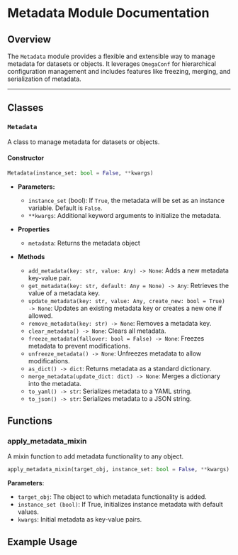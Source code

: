 # Metadata Module Documentation

## Overview

The `Metadata` module provides a flexible and extensible way to manage metadata for datasets or objects. It leverages `OmegaConf` for hierarchical configuration management and includes features like freezing, merging, and serialization of metadata.

---

## Classes

### `Metadata`
A class to manage metadata for datasets or objects.

#### **Constructor**
````python
Metadata(instance_set: bool = False, **kwargs)
````

- **Parameters:**
  - `instance_set` (bool): If `True`, the metadata will be set as an instance variable. Default is `False`.
  - `**kwargs`: Additional keyword arguments to initialize the metadata.

- **Properties**
  - `metadata`: Returns the metadata object

- **Methods**
  - ``add_metadata(key: str, value: Any) -> None``: Adds a new metadata key-value pair.
  - ``get_metadata(key: str, default: Any = None) -> Any``: Retrieves the value of a metadata key.
  - ``update_metadata(key: str, value: Any, create_new: bool = True) -> None``: Updates an existing metadata key or creates a new one if allowed.
  - ``remove_metadata(key: str) -> None``: Removes a metadata key.
  - ``clear_metadata() -> None``: Clears all metadata.
  - ``freeze_metadata(fallover: bool = False) -> None``: Freezes metadata to prevent modifications.
  - ``unfreeze_metadata() -> None``: Unfreezes metadata to allow modifications.
  - ``as_dict() -> dict``: Returns metadata as a standard dictionary.
  - ``merge_metadata(update_dict: dict) -> None``: Merges a dictionary into the metadata.
  - ``to_yaml() -> str``: Serializes metadata to a YAML string.
  - ``to_json() -> str``: Serializes metadata to a JSON string.

## Functions

### apply_metadata_mixin
A mixin function to add metadata functionality to any object.

````python
apply_metadata_mixin(target_obj, instance_set: bool = False, **kwargs)
````

**Parameters**:
  - ``target_obj``: The object to which metadata functionality is added.
  - ``instance_set (bool)``: If True, initializes instance metadata with default values.
  - ``kwargs``: Initial metadata as key-value pairs.

## Example Usage

